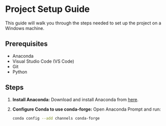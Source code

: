 # Project Setup Guide

This guide will walk you through the steps needed to set up the project on a Windows machine.

## Prerequisites

- Anaconda
- Visual Studio Code (VS Code)
- Git
- Python

## Steps

1. **Install Anaconda:**
   Download and install Anaconda from [here](https://www.anaconda.com/products/individual).

2. **Configure Conda to use conda-forge:**
   Open Anaconda Prompt and run:
   ```sh
   conda config --add channels conda-forge
